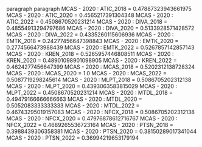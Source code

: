paragraph
paragraph
MCAS - 2020 : ATIC_2018 = 0.47887323943661975
MCAS - 2020 : ATIC_2020 = 0.4565217391304348
MCAS - 2020 : ATIC_2022 = 0.4508670520231214
MCAS - 2020 : DIVA_2018 = 0.48554913294797686
MCAS - 2020 : DIVA_2020 = 0.5133928571428572
MCAS - 2020 : DIVA_2022 = 0.4335260115606936
MCAS - 2020 : EMTK_2018 = 0.24277456647398843
MCAS - 2020 : EMTK_2020 = 0.2774566473988439
MCAS - 2020 : EMTK_2022 = 0.5267857142857143
MCAS - 2020 : KREN_2018 = 0.5265957446808511
MCAS - 2020 : KREN_2020 = 0.48901098901098905
MCAS - 2020 : KREN_2022 = 0.4624277456647399
MCAS - 2020 : MCAS_2018 = 0.5202312138728324
MCAS - 2020 : MCAS_2020 = 1.0
MCAS - 2020 : MCAS_2022 = 0.5087719298245614
MCAS - 2020 : MLPT_2018 = 0.5086705202312138
MCAS - 2020 : MLPT_2020 = 0.4393063583815029
MCAS - 2020 : MLPT_2022 = 0.4508670520231214
MCAS - 2020 : MTDL_2018 = 0.49479166666666663
MCAS - 2020 : MTDL_2020 = 0.5052083333333333
MCAS - 2020 : MTDL_2022 = 0.46743295019157083
MCAS - 2020 : NFCX_2018 = 0.5086705202312138
MCAS - 2020 : NFCX_2020 = 0.47976878612716767
MCAS - 2020 : NFCX_2022 = 0.4689265536723164
MCAS - 2020 : PTSN_2018 = 0.3988439306358381
MCAS - 2020 : PTSN_2020 = 0.38150289017341044
MCAS - 2020 : PTSN_2022 = 0.36994219653179194
